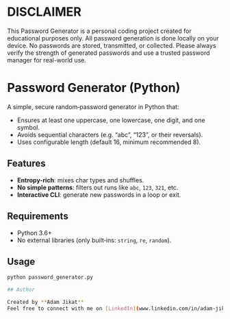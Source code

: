 # DISCLAIMER

This Password Generator is a personal coding project created for educational purposes only.
All password generation is done locally on your device. No passwords are stored, transmitted, or collected.
Please always verify the strength of generated passwords and use a trusted password manager for real-world use.

# Password Generator (Python)

A simple, secure random‐password generator in Python that:
- Ensures at least one uppercase, one lowercase, one digit, and one symbol.
- Avoids sequential characters (e.g. “abc”, “123”, or their reversals).
- Uses configurable length (default 16, minimum recommended 8).

## Features

- **Entropy-rich**: mixes char types and shuffles.
- **No simple patterns**: filters out runs like `abc`, `123`, `321`, etc.
- **Interactive CLI**: generate new passwords in a loop or exit.

## Requirements

- Python 3.6+
- No external libraries (only built‑ins: `string`, `re`, `random`).

## Usage

```bash
python password_generator.py

## Author

Created by **Adam Jikat**  
Feel free to connect with me on [LinkedIn](www.linkedin.com/in/adam-jikat-48635b2a5)
